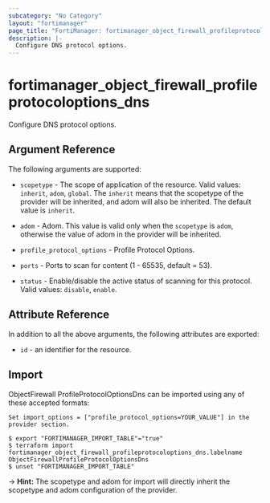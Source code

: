 ```yaml
---
subcategory: "No Category"
layout: "fortimanager"
page_title: "FortiManager: fortimanager_object_firewall_profileprotocoloptions_dns"
description: |-
  Configure DNS protocol options.
---
```


# fortimanager_object_firewall_profileprotocoloptions_dns
Configure DNS protocol options.

## Argument Reference


The following arguments are supported:

* `scopetype` - The scope of application of the resource. Valid values: `inherit`, `adom`, `global`. The `inherit` means that the scopetype of the provider will be inherited, and adom will also be inherited. The default value is `inherit`.
* `adom` - Adom. This value is valid only when the `scopetype` is `adom`, otherwise the value of adom in the provider will be inherited.
* `profile_protocol_options` - Profile Protocol Options.

* `ports` - Ports to scan for content (1 - 65535, default = 53).
* `status` - Enable/disable the active status of scanning for this protocol. Valid values: `disable`, `enable`.



## Attribute Reference

In addition to all the above arguments, the following attributes are exported:
* `id` - an identifier for the resource.

## Import

ObjectFirewall ProfileProtocolOptionsDns can be imported using any of these accepted formats:
```
Set import_options = ["profile_protocol_options=YOUR_VALUE"] in the provider section.

$ export "FORTIMANAGER_IMPORT_TABLE"="true"
$ terraform import fortimanager_object_firewall_profileprotocoloptions_dns.labelname ObjectFirewallProfileProtocolOptionsDns
$ unset "FORTIMANAGER_IMPORT_TABLE"
```
-> **Hint:** The scopetype and adom for import will directly inherit the scopetype and adom configuration of the provider.
